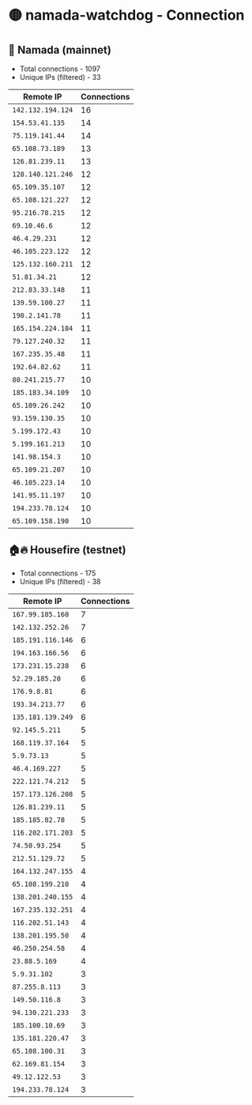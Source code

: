 # 🟡 namada-watchdog - Connection

## 🚀 Namada (mainnet)
- Total connections - 1097
- Unique IPs (filtered) - 33

| Remote IP | Connections |
|-----------|-------------|
| `142.132.194.124` | 16 |
| `154.53.41.135` | 14 |
| `75.119.141.44` | 14 |
| `65.108.73.189` | 13 |
| `126.81.239.11` | 13 |
| `128.140.121.246` | 12 |
| `65.109.35.107` | 12 |
| `65.108.121.227` | 12 |
| `95.216.78.215` | 12 |
| `69.10.46.6` | 12 |
| `46.4.29.231` | 12 |
| `46.105.223.122` | 12 |
| `125.132.160.211` | 12 |
| `51.81.34.21` | 12 |
| `212.83.33.148` | 11 |
| `139.59.100.27` | 11 |
| `190.2.141.78` | 11 |
| `165.154.224.184` | 11 |
| `79.127.240.32` | 11 |
| `167.235.35.48` | 11 |
| `192.64.82.62` | 11 |
| `80.241.215.77` | 10 |
| `185.183.34.109` | 10 |
| `65.109.26.242` | 10 |
| `93.159.130.35` | 10 |
| `5.199.172.43` | 10 |
| `5.199.161.213` | 10 |
| `141.98.154.3` | 10 |
| `65.109.21.207` | 10 |
| `46.105.223.14` | 10 |
| `141.95.11.197` | 10 |
| `194.233.78.124` | 10 |
| `65.109.158.190` | 10 |

## 🏠🔥 Housefire (testnet)

- Total connections - 175
- Unique IPs (filtered) - 38

| Remote IP | Connections |
|-----------|-------------|
| `167.99.185.160` | 7 |
| `142.132.252.26` | 7 |
| `185.191.116.146` | 6 |
| `194.163.166.56` | 6 |
| `173.231.15.238` | 6 |
| `52.29.185.20` | 6 |
| `176.9.8.81` | 6 |
| `193.34.213.77` | 6 |
| `135.181.139.249` | 6 |
| `92.145.5.211` | 5 |
| `168.119.37.164` | 5 |
| `5.9.73.13` | 5 |
| `46.4.169.227` | 5 |
| `222.121.74.212` | 5 |
| `157.173.126.208` | 5 |
| `126.81.239.11` | 5 |
| `185.185.82.78` | 5 |
| `116.202.171.203` | 5 |
| `74.50.93.254` | 5 |
| `212.51.129.72` | 5 |
| `164.132.247.155` | 4 |
| `65.108.199.210` | 4 |
| `138.201.240.155` | 4 |
| `167.235.132.251` | 4 |
| `116.202.51.143` | 4 |
| `138.201.195.50` | 4 |
| `46.250.254.58` | 4 |
| `23.88.5.169` | 4 |
| `5.9.31.102` | 3 |
| `87.255.8.113` | 3 |
| `149.50.116.8` | 3 |
| `94.130.221.233` | 3 |
| `185.100.10.69` | 3 |
| `135.181.220.47` | 3 |
| `65.108.100.31` | 3 |
| `62.169.81.154` | 3 |
| `49.12.122.53` | 3 |
| `194.233.78.124` | 3 |

